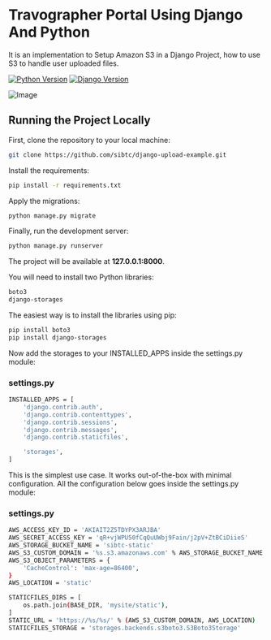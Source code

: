 # Travographer Portal Using Django And Python
It is an implementation to Setup Amazon S3 in a Django Project, how to use S3 to handle user uploaded files.

[![Python Version](https://img.shields.io/badge/python-3.7-brightgreen.svg)](https://python.org)
[![Django Version](https://img.shields.io/badge/django-2.1-brightgreen.svg)](https://djangoproject.com)

![Image](https://github.com/VEDANTGHODKE/Travographer-Portal/blob/master/demo.png)


## Running the Project Locally

First, clone the repository to your local machine:

```bash
git clone https://github.com/sibtc/django-upload-example.git
```

Install the requirements:

```bash
pip install -r requirements.txt
```

Apply the migrations:

```bash
python manage.py migrate
```

Finally, run the development server:

```bash
python manage.py runserver
```

The project will be available at **127.0.0.1:8000**.

You will need to install two Python libraries:

```bash
boto3
django-storages
```

The easiest way is to install the libraries using pip:

```bash
pip install boto3
pip install django-storages
```

Now add the storages to your INSTALLED_APPS inside the settings.py module:

### settings.py

```bash
INSTALLED_APPS = [
    'django.contrib.auth',
    'django.contrib.contenttypes',
    'django.contrib.sessions',
    'django.contrib.messages',
    'django.contrib.staticfiles',

    'storages',
]
```

This is the simplest use case. It works out-of-the-box with minimal configuration. All the configuration below goes inside the settings.py module:

### settings.py

```bash
AWS_ACCESS_KEY_ID = 'AKIAIT2Z5TDYPX3ARJBA'
AWS_SECRET_ACCESS_KEY = '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'
AWS_STORAGE_BUCKET_NAME = 'sibtc-static'
AWS_S3_CUSTOM_DOMAIN = '%s.s3.amazonaws.com' % AWS_STORAGE_BUCKET_NAME
AWS_S3_OBJECT_PARAMETERS = {
    'CacheControl': 'max-age=86400',
}
AWS_LOCATION = 'static'

STATICFILES_DIRS = [
    os.path.join(BASE_DIR, 'mysite/static'),
]
STATIC_URL = 'https://%s/%s/' % (AWS_S3_CUSTOM_DOMAIN, AWS_LOCATION)
STATICFILES_STORAGE = 'storages.backends.s3boto3.S3Boto3Storage'
```
